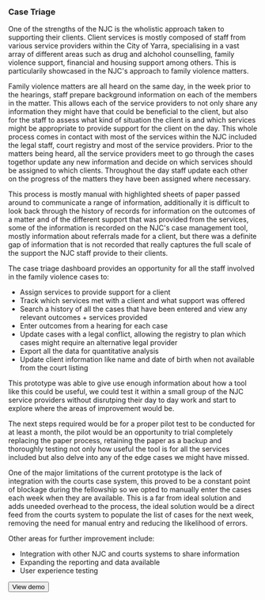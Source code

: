 ### Case Triage
One of the strengths of the NJC is the wholistic approach taken to supporting their clients. Client services is mostly composed of staff from various service providers within the City of Yarra, specialising in a vast array of different areas such as drug and alchohol counselling, family violence support, financial and housing support among others. This is particularily showcased in the NJC's approach to family violence matters.

Family violence matters are all heard on the same day, in the week prior to the hearings, staff prepare background information on each of the members in the matter. This allows each of the service providers to not only share any information they might have that could be beneficial to the client, but also for the staff to assess what kind of situation the client is and which services might be appropriate to provide support for the client on the day. This whole process comes in contact with most of the services within the NJC included the legal staff, court registry and most of the service providers. Prior to the matters being heard, all the service providers meet to go through the cases togethor update any new information and decide on which services should be assigned to which clients. Throughout the day staff update each other on the progress of the matters they have been assigned where necessary.

This process is mostly manual with highlighted sheets of paper passed around to communicate a range of information, additionally it is difficult to look back through the history of records for information on the outcomes of a matter and of the different support that was provided from the services, some of the information is recorded on the NJC's case management tool, mostly information about referrals made for a client, but there was a definite gap of information that is not recorded that really captures the full scale of the support the NJC staff provide to their clients.

The case triage dashboard provides an opportunity for all the staff involved in the family violence cases to:

* Assign services to provide support for a client
* Track which services met with a client and what support was offered
* Search a history of all the cases that have been entered and view any relevant outcomes + services provided
* Enter outcomes from a hearing for each case
* Update cases with a legal conflict, allowing the registry to plan which cases might require an alternative legal provider
* Export all the data for quantitative analysis
* Update client information like name and date of birth when not available from the court listing

This prototype was able to give use enough information about how a tool like this could be useful, we could test it within a small group of the NJC service providers without disrutping their day to day work and start to explore where the areas of improvement would be.

The next steps required would be for a proper pilot test to be conducted for at least a month, the pilot would be an opportunity to trial completely replacing the paper process, retaining the paper as a backup and thoroughly testing not only how useful the tool is for all the services included but also delve into any of the edge cases we might have missed.

One of the major limitations of the current prototype is the lack of integration with the courts case system, this proved to be a constant point of blockage during the fellowship so we opted to manually enter the cases each week when they are available. This is a far from ideal solution and adds uneeded overhead to the process, the ideal solution would be a direct feed from the courts system to populate the list of cases for the next week, removing the need for manual entry and reducing the likelihood of errors.

Other areas for further improvement include:

* Integration with other NJC and courts systems to share information
* Expanding the reporting and data available
* User experience testing

<button class="btn btn-default">View demo</button>
